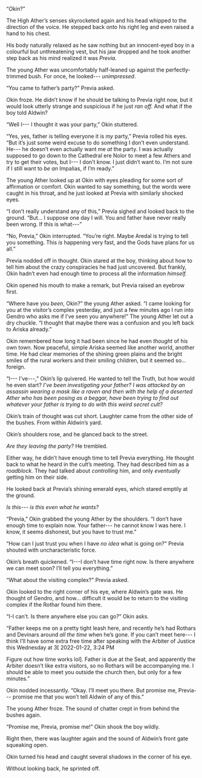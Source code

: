 “*Okin*?”

The High Ather’s senses skyrocketed again and his head whipped to the direction of the voice. He stepped back onto his right leg and even raised a hand to his chest. 

His body naturally relaxed as he saw nothing but an innocent-eyed boy in a colourful but unthreatening vest, but his jaw dropped and he took another step back as his mind realized it was *Previa.* 

The young Ather was uncomfortably half-leaned up against the perfectly-trimmed bush. For once, he looked--- *unimpressed*.

“You came to father’s party?” Previa asked.

Okin froze. He didn’t know if he should be talking to Previa right now, but it would look utterly strange and suspicious if he just *ran off.* And what if the boy told Aldwin?

“Well I--- I thought it was your party,” Okin stuttered.

“Yes, yes, father is telling everyone it is *my* party,” Previa rolled his eyes. “But it’s just some weird excuse to do something I don’t even understand. He--- he doesn’t even actually want me *at* the party. I was actually supposed to go down to the Cathedral ere Nolor to meet a few Athers and try to get their votes, but I--- I don’t know. I just didn’t want to. I’m not sure if I still want to *be an* Impalias, if I’m ready.”

The young Ather looked up at Okin with eyes pleading for some sort of affirmation or comfort. Okin wanted to say something, but the words were caught in his throat, and he just looked at Previa with similarly shocked eyes.

“I don’t really understand any of this,” Previa sighed and looked back to the ground. “But... I suppose one day I will. You and father have never really been wrong. If this is what---”

“No, Previa,” Okin interrupted. “You’re right. Maybe Aredal is trying to tell you something.  This *is* happening very fast, and the Gods have plans for us all.”

Previa nodded off in thought. Okin stared at the boy, thinking about how to tell him about the crazy conspiracies he had just uncovered. But frankly, Okin hadn’t even had enough time to process all the information *himself.*

Okin opened his mouth to make a remark, but Previa raised an eyebrow first.

“Where have you *been*, Okin?” the young Ather asked. “I came looking for you at the visitor’s complex yesterday, and just a few minutes ago I run into Gendro who asks me if I’ve seen you anywhere!” The young Ather let out a dry chuckle. “I thought that maybe there was a confusion and you left back to Ariska already.”

Okin remembered how long it had been since he had even *thought* of his own town. Now peaceful, simple Ariska seemed like another world, another time. He had clear memories of the shining green plains and the bright smiles of the rural workers and their smiling children, but it seemed so... foreign.

“I--- I've---,” Okin’s lip quivered. He wanted to tell the Truth, but how would he even start? *I’ve been investigating your father?* *I was attacked by an assassin wearing a mask like a raven and then with the help of a deserted Ather who has been posing as a beggar, have been trying to find out whatever your father is trying to do with this weird secret cult?*

Okin’s train of thought was cut short. Laughter came from the other side of the bushes. From within Aldwin’s yard.

Okin’s  shoulders rose, and he glanced back to the street.

*Are they leaving the party?* He trembled. 

Either way, he didn’t have enough time to tell Previa everything. He thought back to what he heard in the cult’s meeting. They had described him as a *roadblock.* They had talked about *controlling* him, and only *eventually* getting him on their side.

He looked back at Previa’s shining emerald eyes, which stared emptily at the ground.

*Is this--- is this even what he wants?*

“Previa,” Okin grabbed the young Ather by the shoulders. “I don’t have enough time to explain now. Your father--- he cannot know I was here. I know, it seems dishonest, but you have to trust me.”

“How can I just trust you when I have *no idea* what is going on?” Previa shouted with uncharacteristic force.

Okin’s breath quickened. “I---I don’t have time right now. Is there anywhere we can meet soon? I’ll tell you everything.”

“What about the visiting complex?” Previa asked.

Okin looked to the right corner of his eye, where Aldwin’s gate was. He thought of Gendro, and how... difficult it would be to return to the visiting complex if the Rothar found him there.

“I-I can’t. Is there anywhere else you can go?” Okin asks.

“Father keeps me on a pretty tight leash here, and recently he’s had Rothars and Devinars around *all the time* when he’s gone. If you can’t meet here--- I think I’ll have some extra free time after speaking with the Arbiter of Justice this Wednesday at 3\[ 2022-01-22, 3:24 PM

Figure out how time works lol\]. Father is due at the Seat, and apparently the Arbiter doesn’t like extra visitors, so no Rothars will be accompanying me. I should be able to meet you outside the church then, but only for a few minutes.”

Okin nodded incessantly. “Okay. I’ll meet you there. But promise me, Previa--- promise me that you won’t tell Aldwin of any of this.”

The young Ather froze. The sound of chatter crept in from behind the bushes again.

“Promise me, Previa, promise me!” Okin shook the boy wildly.

Right then, there was laughter again and the sound of Aldwin’s front gate squeaking open.

Okin turned his head and caught several shadows in the corner of his eye. 

Without looking back, he sprinted off.